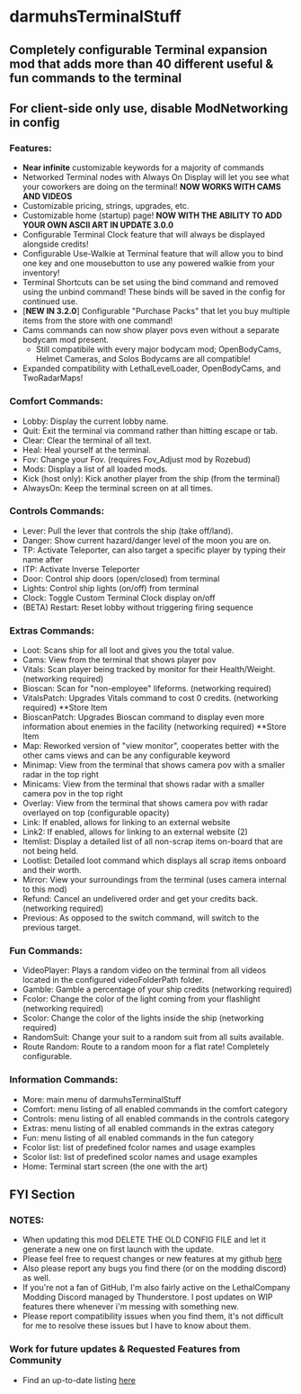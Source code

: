 # darmuhsTerminalStuff

## Completely configurable Terminal expansion mod that adds more than 40 different useful & fun commands to the terminal

## **For client-side only use, disable ModNetworking in config**

### Features:
 - **Near infinite** customizable keywords for a majority of commands
 - Networked Terminal nodes with Always On Display will let you see what your coworkers are doing on the terminal! **NOW WORKS WITH CAMS AND VIDEOS**
 - Customizable pricing, strings, upgrades, etc.
 - Customizable home (startup) page! **NOW WITH THE ABILITY TO ADD YOUR OWN ASCII ART IN UPDATE 3.0.0**
 - Configurable Terminal Clock feature that will always be displayed alongside credits!
 - Configurable Use-Walkie at Terminal feature that will allow you to bind one key and one mousebutton to use any powered walkie from your inventory!
 - Terminal Shortcuts can be set using the bind command and removed using the unbind command! These binds will be saved in the config for continued use.
 - [**NEW IN 3.2.0**] Configurable "Purchase Packs" that let you buy multiple items from the store with one command!
 - Cams commands can now show player povs even without a separate bodycam mod present.
	- Still compatibile with every major bodycam mod; OpenBodyCams, Helmet Cameras, and Solos Bodycams are all compatible!
 - Expanded compatibility with LethalLevelLoader, OpenBodyCams, and TwoRadarMaps!

### Comfort Commands:
 - Lobby: Display the current lobby name.
 - Quit: Exit the terminal via command rather than hitting escape or tab.
 - Clear: Clear the terminal of all text.
 - Heal: Heal yourself at the terminal.
 - Fov: Change your Fov. (requires Fov_Adjust mod by Rozebud)
 - Mods: Display a list of all loaded mods.
 - Kick (host only): Kick another player from the ship (from the terminal)
 - AlwaysOn: Keep the terminal screen on at all times.

### Controls Commands:
 - Lever: Pull the lever that controls the ship (take off/land).
 - Danger: Show current hazard/danger level of the moon you are on.
 - TP: Activate Teleporter, can also target a specific player by typing their name after
 - ITP: Activate Inverse Teleporter
 - Door: Control ship doors (open/closed) from terminal
 - Lights: Control ship lights (on/off) from terminal
 - Clock: Toggle Custom Terminal Clock display on/off
 - (BETA) Restart: Reset lobby without triggering firing sequence 

### Extras Commands:
 - Loot: Scans ship for all loot and gives you the total value.
 - Cams: View from the terminal that shows player pov
 - Vitals: Scan player being tracked by monitor for their Health/Weight. (networking required)
 - Bioscan: Scan for "non-employee" lifeforms. (networking required)
 - VitalsPatch: Upgrades Vitals command to cost 0 credits. (networking required) **Store Item
 - BioscanPatch: Upgrades Bioscan command to display even more information about enemies in the facility (networking required) **Store Item
 - Map: Reworked version of "view monitor", cooperates better with the other cams views and can be any configurable keyword
 - Minimap: View from the terminal that shows camera pov with a smaller radar in the top right
 - Minicams: View from the terminal that shows radar with a smaller camera pov in the top right
 - Overlay: View from the terminal that shows camera pov with radar overlayed on top (configurable opacity)
 - Link: If enabled, allows for linking to an external website
 - Link2: If enabled, allows for linking to an external website (2)
 - Itemlist: Display a detailed list of all non-scrap items on-board that are not being held.
 - Lootlist: Detailed loot command which displays all scrap items onboard and their worth.
 - Mirror: View your surroundings from the terminal (uses camera internal to this mod)
 - Refund: Cancel an undelivered order and get your credits back. (networking required)
 - Previous: As opposed to the switch command, will switch to the previous target.

### Fun Commands:
 - VideoPlayer: Plays a random video on the terminal from all videos located in the configured videoFolderPath folder.
 - Gamble: Gamble a percentage of your ship credits (networking required)
 - Fcolor: Change the color of the light coming from your flashlight (networking required)
 - Scolor: Change the color of the lights inside the ship (networking required)
 - RandomSuit: Change your suit to a random suit from all suits available.
 - Route Random: Route to a random moon for a flat rate! Completely configurable.

### Information Commands:
 - More: main menu of darmuhsTerminalStuff
 - Comfort: menu listing of all enabled commands in the comfort category
 - Controls: menu listing of all enabled commands in the controls category
 - Extras: menu listing of all enabled commands in the extras category
 - Fun: menu listing of all enabled commands in the fun category
 - Fcolor list: list of predefined fcolor names and usage examples
 - Scolor list: list of predefined scolor names and usage examples
 - Home: Terminal start screen (the one with the art)

## FYI Section

### NOTES:
 - When updating this mod DELETE THE OLD CONFIG FILE and let it generate a new one on first launch with the update.
 - Please feel free to request changes or new features at my github [here](https://github.com/darmuh/TerminalStuff)
 - Also please report any bugs you find there (or on the modding discord) as well.
 - If you're not a fan of GitHub, I'm also fairly active on the LethalCompany Modding Discord managed by Thunderstore. I post updates on WIP features there whenever i'm messing with something new.
 - Please report compatibility issues when you find them, it's not difficult for me to resolve these issues but I have to know about them.

### Work for future updates & Requested Features from Community
 - Find an up-to-date listing [here](https://thunderstore.io/c/lethal-company/p/darmuh/darmuhsTerminalStuff/wiki/1277-planned-work-community-suggestions/)